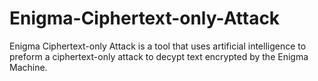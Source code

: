 # Enigma-Ciphertext-only-Attack

Enigma Ciphertext-only Attack is a tool that uses artificial intelligence to preform a ciphertext-only attack to decypt text encrypted by the Enigma Machine.
